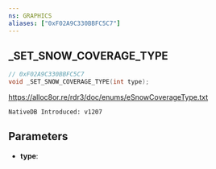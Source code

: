```yaml
---
ns: GRAPHICS
aliases: ["0xF02A9C330BBFC5C7"]
---
```

## _SET_SNOW_COVERAGE_TYPE

```c
// 0xF02A9C330BBFC5C7
void _SET_SNOW_COVERAGE_TYPE(int type);
```

https://alloc8or.re/rdr3/doc/enums/eSnowCoverageType.txt

```
NativeDB Introduced: v1207
```

## Parameters
* **type**:
